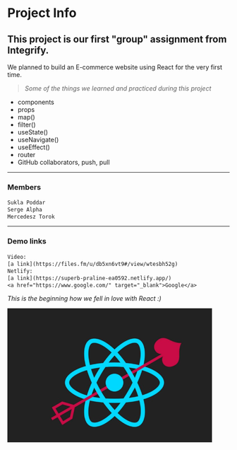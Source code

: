 # Project Info

## **This project is our first "group" assignment from Integrify.**

We planned to build an E-commerce website using React for the very first time.

> _Some of the things we learned and practiced during this project_

- components
- props
- map()
- filter()
- useState()
- useNavigate()
- useEffect()
- router
- GitHub collaborators, push, pull

---

### Members

    Sukla Poddar
    Serge Alpha
    Mercedesz Torok

---

### Demo links

    Video:
    [a link](https://files.fm/u/db5xn6vt9#/view/wtesbh52g)
    Netlify:
    [a link](https://superb-praline-ea0592.netlify.app/)
    <a href="https://www.google.com/" target="_blank">Google</a>

_This is the beginning how we fell in love with React :)_

![Alt React](./src/photo/Screenshot_56.png "React picture")
